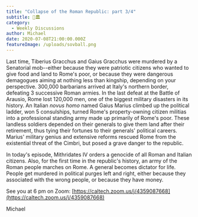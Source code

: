 ```yaml
---
title: "Collapse of the Roman Republic: part 3/4"
subtitle: 🦅🏛️
category:
  - Weekly Discussions
author: Michael
date: 2020-07-08T21:00:00.000Z
featureImage: /uploads/sovball.png
---
```

Last time, Tiberius Gracchus and Gaius Gracchus were murdered by a Senatorial mob--either because they were patriotic citizens who wanted to give food and land to Rome's poor, or because they were dangerous demagogues aiming at nothing less than kingship, depending on your perspective. 300,000 barbarians arrived at Italy's northern border, defeating 3 successive Roman armies. In the last defeat at the Battle of Arausio, Rome lost 120,000 men, one of the biggest military disasters in its history. An Italian *novus homo* named Gaius Marius climbed up the political ladder, won 5 consulships, turned Rome's property-owning citizen militias into a professional standing army made up primarily of Rome's poor. These landless soldiers depended on their generals to give them land after their retirement, thus tying their fortunes to their generals' political careers. Marius' military genius and extensive reforms rescued Rome from the existential threat of the Cimbri, but posed a grave danger to the republic.



In today's episode, Mithridates IV orders a genocide of all Roman and Italian citizens. Also, for the first time in the republic's history, an army of the Roman people marches on Rome. A general becomes dictator for life. People get murdered in political purges left and right, either because they associated with the wrong people, or because they have money.



See you at 6 pm on Zoom: [https://caltech.zoom.us/​j/4359087668](https://caltech.zoom.us/j/4359087668)

Michael